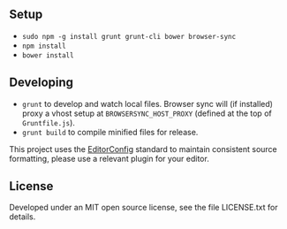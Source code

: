 ## Setup

- `sudo npm -g install grunt grunt-cli bower browser-sync`
- `npm install`
- `bower install`




## Developing

- `grunt` to develop and watch local files. Browser sync will (if installed) proxy a vhost setup at `BROWSERSYNC_HOST_PROXY` (defined at the top of `Gruntfile.js`).
- `grunt build` to compile minified files for release.

This project uses the [EditorConfig](http://editorconfig.org/) standard to maintain consistent source formatting, please use a relevant plugin for your editor.




## License

Developed under an MIT open source license, see the file LICENSE.txt for details.

